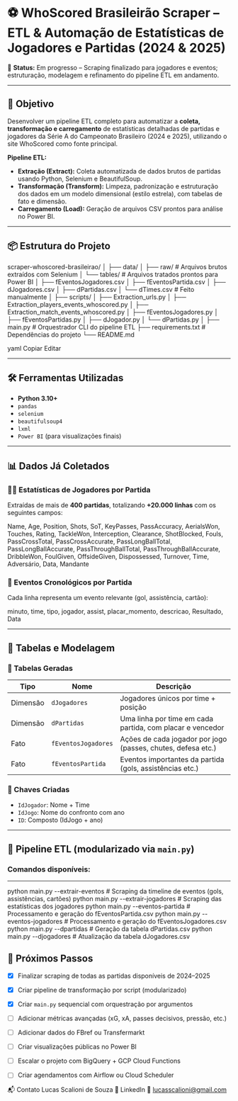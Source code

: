 # ⚽ WhoScored Brasileirão Scraper – ETL & Automação de Estatísticas de Jogadores e Partidas (2024 & 2025)

🚧 **Status:** Em progresso – Scraping finalizado para jogadores e eventos; estruturação, modelagem e refinamento do pipeline ETL em andamento.

---

## 🎯 Objetivo

Desenvolver um pipeline ETL completo para automatizar a **coleta, transformação e carregamento** de estatísticas detalhadas de partidas e jogadores da Série A do Campeonato Brasileiro (2024 e 2025), utilizando o site WhoScored como fonte principal.

**Pipeline ETL:**
- **Extração (Extract):** Coleta automatizada de dados brutos de partidas usando Python, Selenium e BeautifulSoup.
- **Transformação (Transform):** Limpeza, padronização e estruturação dos dados em um modelo dimensional (estilo estrela), com tabelas de fato e dimensão.
- **Carregamento (Load):** Geração de arquivos CSV prontos para análise no Power BI.

---

## 📦 Estrutura do Projeto

scraper-whoscored-brasileirao/
│
├── data/
│ ├── raw/ # Arquivos brutos extraídos com Selenium
│ └── tables/ # Arquivos tratados prontos para Power BI
│ ├── fEventosJogadores.csv
│ ├── fEventosPartida.csv
│ ├── dJogadores.csv
│ ├── dPartidas.csv
│ └── dTimes.csv # Feito manualmente
│
├── scripts/
│ ├── Extraction_urls.py
│ ├── Extraction_players_events_whoscored.py
│ ├── Extraction_match_events_whoscored.py
│ ├── fEventosJogadores.py
│ ├── fEventosPartidas.py
│ ├── dJogador.py
│ └── dPartidas.py
│
├── main.py # Orquestrador CLI do pipeline ETL
├── requirements.txt # Dependências do projeto
└── README.md

yaml
Copiar
Editar

---

## 🛠 Ferramentas Utilizadas

- **Python 3.10+**
- `pandas`
- `selenium`
- `beautifulsoup4`
- `lxml`
- `Power BI` (para visualizações finais)

---

## 📊 Dados Já Coletados

### 🧍‍♂️ Estatísticas de Jogadores por Partida

Extraídas de mais de **400 partidas**, totalizando **+20.000 linhas** com os seguintes campos:

Name, Age, Position, Shots, SoT, KeyPasses, PassAccuracy, AerialsWon, Touches,
Rating, TackleWon, Interception, Clearance, ShotBlocked, Fouls, PassCrossTotal,
PassCrossAccurate, PassLongBallTotal, PassLongBallAccurate, PassThroughBallTotal,
PassThroughBallAccurate, DribbleWon, FoulGiven, OffsideGiven, Dispossessed,
Turnover, Time, Adversário, Data, Mandante

### 📅 Eventos Cronológicos por Partida

Cada linha representa um evento relevante (gol, assistência, cartão):

minuto, time, tipo, jogador, assist, placar_momento, descricao, Resultado, Data

---

## 🧩 Tabelas e Modelagem

### 🔹 Tabelas Geradas

| Tipo      | Nome                | Descrição                                                   |
|-----------|---------------------|--------------------------------------------------------------|
| Dimensão  | `dJogadores`        | Jogadores únicos por time + posição                          |
| Dimensão  | `dPartidas`         | Uma linha por time em cada partida, com placar e vencedor    |
| Fato      | `fEventosJogadores` | Ações de cada jogador por jogo (passes, chutes, defesa etc.) |
| Fato      | `fEventosPartida`   | Eventos importantes da partida (gols, assistências etc.)     |

### 🔐 Chaves Criadas

- `IdJogador`: Nome + Time
- `IdJogo`: Nome do confronto com ano
- `ID`: Composto (IdJogo + ano)

---

## 🚀 Pipeline ETL (modularizado via `main.py`)

### Comandos disponíveis:
---
python main.py --extrair-eventos        # Scraping da timeline de eventos (gols, assistências, cartões)
python main.py --extrair-jogadores      # Scraping das estatísticas dos jogadores
python main.py --eventos-partida        # Processamento e geração do fEventosPartida.csv
python main.py --eventos-jogadores      # Processamento e geração do fEventosJogadores.csv
python main.py --dpartidas              # Geração da tabela dPartidas.csv
python main.py --djogadores             # Atualização da tabela dJogadores.csv
## 📌 Próximos Passos

- [x] Finalizar scraping de todas as partidas disponíveis de 2024–2025
- [x] Criar pipeline de transformação por script (modularizado)
- [x] Criar `main.py` sequencial com orquestração por argumentos
- [ ] Adicionar métricas avançadas (xG, xA, passes decisivos, pressão, etc.)
- [ ] Adicionar dados do FBref ou Transfermarkt
- [ ] Criar visualizações públicas no Power BI
- [ ] Escalar o projeto com BigQuery + GCP Cloud Functions
- [ ] Criar agendamentos com Airflow ou Cloud Scheduler


📬 Contato
Lucas Scalioni de Souza
🔗 LinkedIn
📧 lucasscalioni@gmail.com
